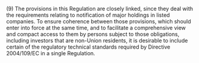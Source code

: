 (9) The provisions in this Regulation are closely linked, since they deal with the requirements relating to notification of major holdings in listed companies. To ensure coherence between those provisions, which should enter into force at the same time, and to facilitate a comprehensive view and compact access to them by persons subject to those obligations, including investors that are non-Union residents, it is desirable to include certain of the regulatory technical standards required by Directive 2004/109/EC in a single Regulation.